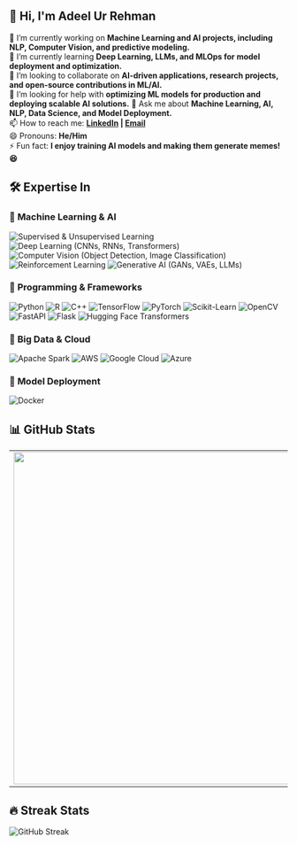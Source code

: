 ## 👋 Hi, I'm Adeel Ur Rehman  

🔭 I’m currently working on **Machine Learning and AI projects, including NLP, Computer Vision, and predictive modeling.**  
🌱 I’m currently learning **Deep Learning, LLMs, and MLOps for model deployment and optimization.**  
👯 I’m looking to collaborate on **AI-driven applications, research projects, and open-source contributions in ML/AI.**  
🤔 I’m looking for help with **optimizing ML models for production and deploying scalable AI solutions.**
💬 Ask me about **Machine Learning, AI, NLP, Data Science, and Model Deployment.**  
📫 How to reach me: **[LinkedIn](https://www.linkedin.com/in/adeel-ur-rehman-56319a243/) | [Email](adeele455@gmail.com)**  
😄 Pronouns: **He/Him**  
⚡ Fun fact: **I enjoy training AI models and making them generate memes! 😆**

## 🛠 Expertise In  

### 🔹 **Machine Learning & AI**  
![Supervised & Unsupervised Learning](https://img.shields.io/badge/Machine%20Learning-FF6F00?style=for-the-badge&logo=scikitlearn&logoColor=white)  ![Deep Learning (CNNs, RNNs, Transformers)](https://img.shields.io/badge/Deep%20Learning-EE4C2C?style=for-the-badge&logo=tensorflow&logoColor=white)  ![Computer Vision (Object Detection, Image Classification)](https://img.shields.io/badge/Computer%20Vision-009688?style=for-the-badge&logo=opencv&logoColor=white)  ![Reinforcement Learning](https://img.shields.io/badge/Reinforcement%20Learning-00A650?style=for-the-badge&logo=deepmind&logoColor=white)  ![Generative AI (GANs, VAEs, LLMs)](https://img.shields.io/badge/Generative%20AI-800080?style=for-the-badge&logo=pytorch&logoColor=white)  

### 🔹 **Programming & Frameworks**  
![Python](https://img.shields.io/badge/Python-3776AB?style=for-the-badge&logo=python&logoColor=white)  ![R](https://img.shields.io/badge/R-276DC3?style=for-the-badge&logo=r&logoColor=white)  ![C++](https://img.shields.io/badge/C++-00599C?style=for-the-badge&logo=c%2B%2B&logoColor=white)  ![TensorFlow](https://img.shields.io/badge/TensorFlow-FF6F00?style=for-the-badge&logo=tensorflow&logoColor=white)  ![PyTorch](https://img.shields.io/badge/PyTorch-EE4C2C?style=for-the-badge&logo=pytorch&logoColor=white)  ![Scikit-Learn](https://img.shields.io/badge/Scikit--Learn-F7931E?style=for-the-badge&logo=scikitlearn&logoColor=white)  ![OpenCV](https://img.shields.io/badge/OpenCV-5C3EE8?style=for-the-badge&logo=opencv&logoColor=white)  ![FastAPI](https://img.shields.io/badge/FastAPI-009688?style=for-the-badge&logo=fastapi&logoColor=white)  ![Flask](https://img.shields.io/badge/Flask-000000?style=for-the-badge&logo=flask&logoColor=white)  ![Hugging Face Transformers](https://img.shields.io/badge/Hugging%20Face-FFD700?style=for-the-badge&logo=huggingface&logoColor=black)  

### 🔹 **Big Data & Cloud**  
![Apache Spark](https://img.shields.io/badge/Apache%20Spark-F69821?style=for-the-badge&logo=apachespark&logoColor=white)  ![AWS](https://img.shields.io/badge/AWS-232F3E?style=for-the-badge&logo=amazonaws&logoColor=white)  ![Google Cloud](https://img.shields.io/badge/Google%20Cloud-4285F4?style=for-the-badge&logo=googlecloud&logoColor=white)  ![Azure](https://img.shields.io/badge/Azure-0078D4?style=for-the-badge&logo=microsoftazure&logoColor=white)  

### 🔹 **Model Deployment**  
![Docker](https://img.shields.io/badge/Docker-2496ED?style=for-the-badge&logo=docker&logoColor=white)

## 📊 GitHub Stats  
<table>
  <tr>
    <td align="center">
      <img src="https://github-readme-stats.vercel.app/api?username=madeelurrehman&show_icons=true&theme=light" width="600"/>
    </td>
    <td align="center">
      <img src="https://github-readme-stats.vercel.app/api/top-langs/?username=madeelurrehman&layout=compact&theme=light" width="400"/>
    </td>
  </tr>
</table>

## 🔥 Streak Stats
![GitHub Streak](https://github-readme-streak-stats.herokuapp.com/?user=madeelurrehman&theme=light)
